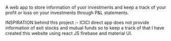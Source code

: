 A web app to store information of yuor investments and keep a track of your profit or loss on your investments through P&L statements.

INSPIRATION behind this project :- ICICI direct app does not provide information of exit stocks and mutual funds so to keep a track of that I have created this website using react JS firebase and material UI.
